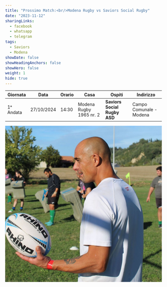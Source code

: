 ```yaml
---
title: "Prossimo Match:<br/>Modena Rugby vs Saviors Social Rugby"
date: "2023-11-12"
sharingLinks:
  - facebook
  - whatsapp
  - telegram
tags:
  - Saviors
  - Modena
showDate: false
showHeadingAnchors: false
showHero: false
weight: 1
hide: true
---
```


| Giornata  | Data       | Orario | Casa                    | Ospiti                       | Indirizzo               |
| --------- | ---------- | ------ | ----------------------- | ---------------------------- | ----------------------- |
| 1ᵃ Andata | 27/10/2024 | 14:30  | Modena Rugby 1965 nr. 2 | **Saviors Social Rugby ASD** | Campo Comunale - Modena |

![](./featured.jpg)

<!-- ![](./team.jpg) -->
